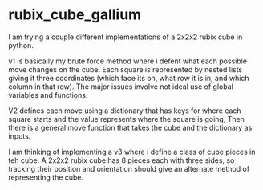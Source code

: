 # rubix_cube_gallium

I am trying a couple different implementations of a 2x2x2 rubix cube in python.

v1 is basically my brute force method where i defent what each possible move changes on the cube. Each square is represented by nested lists giving it three coordinates (which face its on, what row it is in, and which column in that row). The major issues involve not ideal use of global variables and functions.

V2 defines each move using a dictionary that has keys for where each square starts and the value represents where the square is going, Then there is a general move function that takes the cube and the dictionary as inputs.

I am thinking of implementing a v3 where i define a class of cube pieces in teh cube. A 2x2x2 rubix cube has 8 pieces each with three sides, so tracking their position and orientation should give an alternate method of representing the cube.
